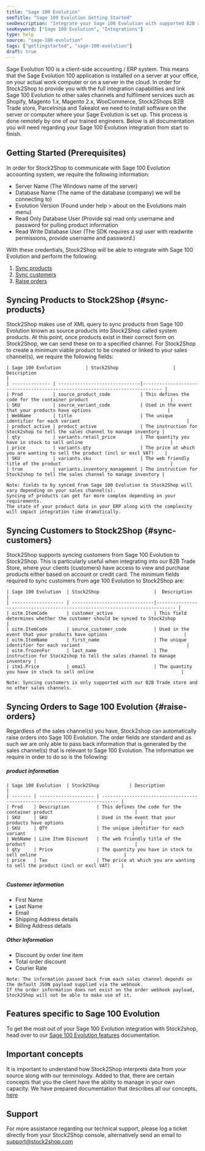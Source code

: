 ```yaml
---
title: "Sage 100 Evolution"
seoTitle: "Sage 100 Evolution Getting Started"
seoDescription: "Integrate your Sage 100 Evolution with supported B2B and B2C Systems through Stock2Shop"
seoKeyword: ["Sage 100 Evolution", "Integrations"]
type: help
source: "sage-100-evolution"
tags: ["gettingstarted", "sage-100-evolution"]
draft: true
---
```


Sage Evolution 100 is a client-side accounting / ERP system. 
This means that the Sage Evolution 100 application is installed on a 
server at your office, on your actual work computer or on a 
server in the cloud. In order for Stock2Shop to provide you 
with the full integration capabilities and link Sage 100 Evolution 
to other sales channels and fulfilment services such as 
Shopify, Magento 1.x, Magento 2.x, WooCommerce, Stock2Shops B2B Trade store, 
Parcelninja and Takealot we need to install software on the server or computer where your Sage Evolution is set up. 
This process is done remotely by one of our trained engineers.
Below is all documentation you will need regarding your Sage 100 Evolution integration from start to finish.

## Getting Started (Prerequisites)

In order for Stock2Shop to communicate with Sage 100 Evolution accounting system, 
we require the following information:

- Server Name (The Windows name of the server)
- Database Name (The name of the database (company) we will be connecting to)
- Evolution Version (Found under help > about on the Evolutions main menu)
- Read Only Database User (Provide sql read only username and password for pulling product information
- Read Write Database User (The SDK requires a sql user with readwrite permissions, provide username and password.)

With these credentials, Stock2Shop will be able to integrate with Sage 100 Evolution and perform the following:
1. [Sync products](#sync-products) 
2. [Sync customers](#sync-customers) 
3. [Raise orders](#raise-orders) 

## Syncing Products to Stock2Shop {#sync-products}
Stock2Shop makes use of XML query to sync products from Sage 100 Evolution known as source products into Stock2Shop called system products. 
At this point, once products exist in their correct form on Stock2Shop, we can send these on to a specified channel.
For Stock2Shop to create a minimum viable product to be created or linked to your sales channel(s), we require the following fields:

```
| Sage 100 Evolution         | Stock2Shop                    |  Description                                                                 |
| -------------- | ------------------------------|----------------------------------------------------------------------------- |
| Prod           | source_product_code           | This defines the code for the container product                              |
| SKU            | source_variant_code           | Used in the event that your products have options                            |
| WebName        | title                         | The unique identifier for each variant                                       |
| product_active | product_active                | The instruction for Stock2shop to tell the sales channel to manage inventory |
| qty            | variants.retail_price         | The quantity you have in stock to sell online                                |
| price          | variants.qty                  | The price at which you are wanting to sell the product (incl or excl VAT)    |
| SKU            | variants.sku                  | The web friendly title of the product                                        |
| true           | variants.inventory_management | The instruction for Stock2shop to tell the sales channel to manage inventory |

 ```
  
 ```
 Note: fields to by synced from Sage 100 Evolution to Stock2Shop will vary depending on your sales channel(s). 
 Syncing of products can get far more complex depending on your requirements. 
 The state of your product data in your ERP along with the complexity will impact integration time dramatically.
 ```

## Syncing Customers to Stock2Shop  {#sync-customers}
Stock2Shop supports syncing customers from Sage 100 Evolution to Stock2Shop.
This is particularly useful when integrating into our B2B Trade Store, where your clients (customers)
have access to view and purchase products either based on account or credit card. 
The minimum fields required to sync customers from age 100 Evolution to Stock2Shop are:

```
| Sage 100 Evolution  | Stock2Shop                    |  Description                                                                 |
| ------------------- | ------------------------------|----------------------------------------------------------------------------- |
| oitm.ItemCode       | customer_active               | This field determines whether the customer should be synced to Stock2shop                             |
| oitm.ItemCode       | source_customer_code          | Used in the event that your products have options                            |
| oitm.ItemName       | first_name                    | The unique identifier for each variant                                       |
| oitm.frozenFor      | last_name                     | The instruction for Stock2shop to tell the sales channel to manage inventory |
| itm1.Price          | email                         | The quantity you have in stock to sell online                                |
```

```
Note: Syncing customers is only supported with our B2B Trade store and no other sales channels.
```


## Syncing Orders to Sage 100 Evolution {#raise-orders}
Regardless of the sales channel(s) you have, Stock2shop can automatically raise orders into Sage 100 Evolution.
The order fields are standard and as such we are only able to pass back information that is generated by the sales channel(s) that is relevant to Sage 100 Evolution.
The information we require in order to do so is the following:

##### product information

```
| Sage 100 Evolution  | Stock2Shop           | Description                                                                  |
| ------- | -------------------- | ---------------------------------------------------------------------------- |
| Prod    | Description          | This defines the code for the container product                              |
| SKU     | SKU                  | Used in the event that your products have options                            |
| SKU     | QTY                  | The unique identifier for each variant                                       |
| WebName | Line Item Discount   | The web friendly title of the product                                        |
| qty     | Price                | The quantity you have in stock to sell online                                |
| price   | Tax                  | The price at which you are wanting to sell the product (incl or excl VAT)    |
 
 ```

 ##### Customer information
 - First Name
 - Last Name
 - Email
 - Shipping Address details
 - Billing Address details
 
 ##### Other Information
 - Discount by order line item
 - Total order discount
 - Courier Rate
 
```
Note: The information passed back from each sales channel depends on the default JSON payload supplied via the webhook.
If the order information does not exist on the order webhook payload, Stock2Shop will not be able to make use of it.
```

## Features specific to Sage 100 Evolution
To get the most out of your Sage 100 Evolution integration with Stock2shop, head over to our [Sage 100 Evolution features](/help/features-sage-100-evolution/ "Sage 100 Evolution features") documentation.


## Important concepts 
It is important to understand how Stock2Shop interprets data from your source 
along with our terminology. Added to that, there are certain concepts that you 
the client have the ability to manage in your own capacity. We have prepared 
documentation that describes all our concepts, [here](/help/how-it-works "How it works")
 
## Support
For more assistance regarding our technical support, please log a ticket
directly from your Stock2Shop console, alternatively send an email to support@stock2shop.com

